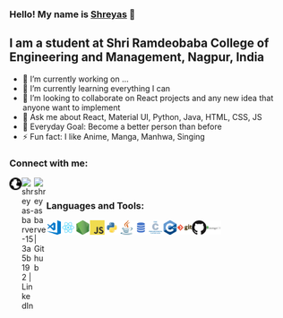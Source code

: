 <!--
**shreyasbarve/shreyasbarve** is a ✨ _special_ ✨ repository because its `README.md` (this file) appears on your GitHub profile.-->

### Hello! My name is [Shreyas](shreyasbarve.github.io) 👋

## I am a student at Shri Ramdeobaba College of Engineering and Management, Nagpur, India

- 🔭 I’m currently working on ...
- 🌱 I’m currently learning everything I can
- 👯 I’m looking to collaborate on React projects and any new idea that anyone want to implement
- 💬 Ask me about React, Material UI, Python, Java, HTML, CSS, JS 
- 🥅 Everyday Goal: Become a better person than before
- ⚡ Fun fact: I like Anime, Manga, Manhwa, Singing

### Connect with me:

[<img align="left" alt="shreyasbarve | Website" width="22px" src="https://raw.githubusercontent.com/iconic/open-iconic/master/svg/globe.svg" />](https://shreyasbarve.github.io/)
[<img align="left" alt="shreyas-barve-153a5b192 | LinkedIn" width="22px" src="https://cdn.jsdelivr.net/npm/simple-icons@v3/icons/linkedin.svg" />](https://www.linkedin.com/in/shreyas-barve-153a5b192/)
[<img align="left" alt="shreyasbarve | Github" width="22px" src="https://cdn.jsdelivr.net/npm/simple-icons@v3/icons/github.svg" />](https://github.com/shreyasbarve)

<br />

### Languages and Tools:

<img align="left" alt="Visual Studio Code" width="26px" src="https://raw.githubusercontent.com/github/explore/80688e429a7d4ef2fca1e82350fe8e3517d3494d/topics/visual-studio-code/visual-studio-code.png" />
<img align="left" alt="React" width="26px" src="https://raw.githubusercontent.com/github/explore/80688e429a7d4ef2fca1e82350fe8e3517d3494d/topics/react/react.png" />
<img align="left" alt="NodeJS" width="26px" src="https://raw.githubusercontent.com/github/explore/80688e429a7d4ef2fca1e82350fe8e3517d3494d/topics/nodejs/nodejs.png" />
<img align="left" alt="JavaScript" width="26px" src="https://raw.githubusercontent.com/github/explore/80688e429a7d4ef2fca1e82350fe8e3517d3494d/topics/javascript/javascript.png" />
<img align="left" alt="Python" width="26px" src="https://raw.githubusercontent.com/github/explore/80688e429a7d4ef2fca1e82350fe8e3517d3494d/topics/python/python.png" />
<img align="left" alt="Java" width="26px" src="https://raw.githubusercontent.com/github/explore/80688e429a7d4ef2fca1e82350fe8e3517d3494d/topics/java/java.png" />
<img align="left" alt="SQL" width="26px" src="https://raw.githubusercontent.com/github/explore/80688e429a7d4ef2fca1e82350fe8e3517d3494d/topics/sql/sql.png" />
<img align="left" alt="C" width="26px" src="https://raw.githubusercontent.com/github/explore/80688e429a7d4ef2fca1e82350fe8e3517d3494d/topics/c/c.png" />
<img align="left" alt="C++" width="26px" src="https://raw.githubusercontent.com/github/explore/80688e429a7d4ef2fca1e82350fe8e3517d3494d/topics/cpp/cpp.png" />
<img align="left" alt="Git" width="26px" src="https://raw.githubusercontent.com/github/explore/80688e429a7d4ef2fca1e82350fe8e3517d3494d/topics/git/git.png" />
<img align="left" alt="Github" width="26px" src="https://raw.githubusercontent.com/github/explore/78df643247d429f6cc873026c0622819ad797942/topics/github/github.png" />
<img align="left" alt="Mongo DB" width="26px" src="https://raw.githubusercontent.com/github/explore/80688e429a7d4ef2fca1e82350fe8e3517d3494d/topics/mongodb/mongodb.png" />

<br />
